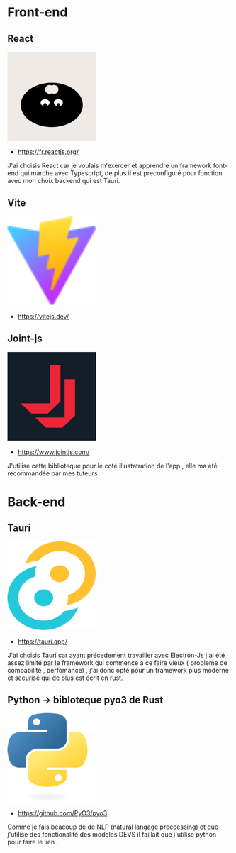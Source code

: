# Front-end

## React  

<img src="../../src/assets/react.svg" width="200" height="200">

* https://fr.reactjs.org/

J'ai choisis React car je voulais m'exercer et apprendre un framework font-end qui marche avec Typescript, de plus il est preconfiguré pour fonction avec mon choix backend qui est Tauri.

## Vite 

<img src="../../src/assets/vite.svg" width="200" height="200">

* https://vitejs.dev/
##  Joint-js

<img src="../../src/assets/jointjs.jpg" width="200" height="200">

* https://www.jointjs.com/

J'utilise cette biblioteque pour le coté illustatration de l'app , elle ma été recommandée par mes tuteurs



# Back-end


## Tauri

<img src="../../src/assets/tauri.svg" width="200" height="200">

* https://tauri.app/

J'ai choisis Tauri car ayant précedement travailler avec Electron-Js j'ai été assez limité par le framework qui commence a ce faire vieux ( probleme de compabilité , perfomance) , j'ai donc opté pour un framework plus moderne et securisé qui de plus est écrit en rust.

## Python -> bibloteque pyo3 de Rust

<img src="../../src/assets/python.svg" width="200" height="200">

* https://github.com/PyO3/pyo3

Comme je fais beacoup de de NLP (natural langage proccessing) et que j'utilise des fonctionalité des modeles DEVS il faillait que j'utilise python pour faire le lien . 